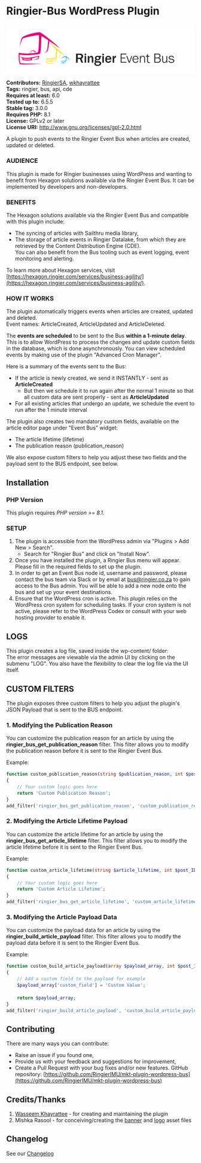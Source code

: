 # Ringier-Bus WordPress Plugin #

![ringier bus banner](assets/banner.png)

**Contributors:** [RingierSA](https://profiles.wordpress.org/ringier/), [wkhayrattee](https://profiles.wordpress.org/wkhayrattee/)  
**Tags:** ringier, bus, api, cde   
**Requires at least:** 6.0  
**Tested up to:** 6.5.5  
**Stable tag:** 3.0.0  
**Requires PHP:** 8.1  
**License:** GPLv2 or later  
**License URI:** http://www.gnu.org/licenses/gpl-2.0.html  

A plugin to push events to the Ringier Event Bus when articles are created, updated or deleted.

### AUDIENCE

This plugin is made for Ringier businesses using WordPress and wanting to benefit from Hexagon solutions available via the Ringier Event Bus. It can be implemented by developers and non-developers.

### BENEFITS

The Hexagon solutions available via the Ringier Event Bus and compatible with this plugin include:  
- The syncing of articles with Sailthru media library,  
- The storage of article events in Ringier Datalake, from which they are retrieved by the Content Distribution Engine (CDE).  
You can also benefit from the Bus tooling such as event logging, event monitoring and alerting.

To learn more about Hexagon services, visit [https://hexagon.ringier.com/services/business-agility/](https://hexagon.ringier.com/services/business-agility/).


### HOW IT WORKS

The plugin automatically triggers events when articles are created, updated and deleted.  
Event names: ArticleCreated, ArticleUpdated and ArticleDeleted.

The **events are scheduled** to be sent to the Bus **within a 1-minute delay**. This is to allow WordPress to process the changes and update custom fields in the database, which is done asynchronously. You can view scheduled events by making use of the plugin "Advanced Cron Manager".

Here is a summary of the events sent to the Bus:
- If the article is newly created, we send it INSTANTLY - sent as **ArticleCreated**
    - But then we schedule it to run again after the normal 1 minute so that all custom data are sent properly - sent as **ArticleUpdated**
- For all existing articles that undergo an update, we schedule the event to run after the 1 minute interval

The plugin also creates two mandatory custom fields, available on the article editor page under "Event Bus" widget:  
- The article lifetime (lifetime)
- The publication reason (publication_reason)

We also expose custom filters to help you adjust these two fields and the payload sent to the BUS endpoint, see below.

## Installation ##

### PHP Version

This plugin requires *PHP version >= 8.1*.

### SETUP

1. The plugin is accessible from the WordPress admin via "Plugins > Add New > Search".
    - Search for "Ringier Bus" and click on "Install Now".
2. Once you have installed the plugin, a Ringier Bus menu will appear. Please fill in the required fields to set up the plugin.  
3. In order to get an Event Bus node id, username and password, please contact the bus team via Slack or by email at bus@ringier.co.za to gain access to the Bus admin.   You will be able to add a new node onto the bus and set up your event destinations.
4. Ensure that the WordPress cron is active. This plugin relies on the WordPress cron system for scheduling tasks. If your cron system is not active, please refer to the WordPress Codex or consult with your web hosting provider to enable it.

## LOGS

This plugin creates a log file, saved inside the wp-content/ folder:  
The error messages are viewable via the admin UI by clicking on the submenu "LOG".
You also have the flexibility to clear the log file via the UI itself.

## CUSTOM FILTERS ##

The plugin exposes three custom filters to help you adjust the plugin's JSON Payload that is sent to the BUS endpoint.

### 1. Modifying the Publication Reason ###

You can customize the publication reason for an article by using the **ringier_bus_get_publication_reason** filter. This filter allows you to modify the publication reason before it is sent to the Ringier Event Bus.

Example:
```php
function custom_publication_reason(string $publication_reason, int $post_ID): string
{
    // Your custom logic goes here
    return 'Custom Publication Reason';
}
add_filter('ringier_bus_get_publication_reason', 'custom_publication_reason', 10, 2);
```

### 2. Modifying the Article Lifetime Payload ###

You can customize the article lifetime for an article by using the **ringier_bus_get_article_lifetime** filter. This filter allows you to modify the article lifetime before it is sent to the Ringier Event Bus.

Example:
```php
function custom_article_lifetime(string $article_lifetime, int $post_ID): string
{
    // Your custom logic goes here
    return 'Custom Article Lifetime';
}
add_filter('ringier_bus_get_article_lifetime', 'custom_article_lifetime', 10, 2);
```

### 3. Modifying the Article Payload Data ###

You can customize the payload data for an article by using the **ringier_build_article_payload** filter. This filter allows you to modify the payload data before it is sent to the Ringier Event Bus.

Example:
```php
function custom_build_article_payload(array $payload_array, int $post_ID, WP_Post $post): array
{
    // Add a custom field to the payload for example
    $payload_array['custom_field'] = 'Custom Value';
    
    return $payload_array;
}
add_filter('ringier_build_article_payload', 'custom_build_article_payload', 10, 3);
```

## Contributing ##

There are many ways you can contribute:  
- Raise an issue if you found one,  
- Provide us with your feedback and suggestions for improvement,  
- Create a Pull Request with your bug fixes and/or new features. GitHub repository: [https://github.com/RingierIMU/mkt-plugin-wordpress-bus](https://github.com/RingierIMU/mkt-plugin-wordpress-bus)

## Credits/Thanks ##

1) [Wasseem Khayrattee](https://github.com/wkhayrattee) - for creating and maintaining the plugin  
2) Mishka Rasool - for conceiving/creating the [banner](assets/banner.png) and [logo](assets/logo.png) asset files

## Changelog ##

See our [Changelog](CHANGELOG.md)
